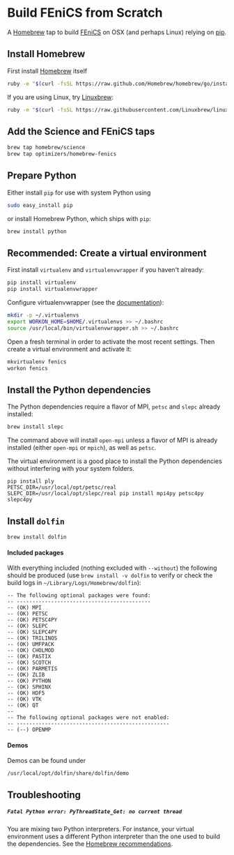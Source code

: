 # Build FEniCS from Scratch

A [Homebrew](http://brew.sh) tap to build [FEniCS](http://fenicsproject.org) on OSX (and perhaps Linux) relying on [pip](http://www.pip-installer.org).

## Install Homebrew

First install [Homebrew](http://brew.sh) itself
```bash
ruby -e "$(curl -fsSL https://raw.github.com/Homebrew/homebrew/go/install)"
```

If you are using Linux, try [Linuxbrew](http://linuxbrew.sh):
```bash
ruby -e "$(curl -fsSL https://raw.githubusercontent.com/Linuxbrew/linuxbrew/go/install)"
```

## Add the Science and FEniCS taps

```bash
brew tap homebrew/science
brew tap optimizers/homebrew-fenics
```

## Prepare Python

Either install `pip` for use with system Python using
```bash
sudo easy_install pip
```
or install Homebrew Python, which ships with `pip`:
```bash
brew install python
```

## Recommended: Create a virtual environment

First install `virtualenv` and `virtualenvwrapper` if you haven't already:
```bash
pip install virtualenv
pip install virtualenvwrapper
```

Configure virtualenvwrapper (see the [documentation](http://virtualenvwrapper.readthedocs.org/en/latest/)):
```bash
mkdir -p ~/.virtualenvs
export WORKON_HOME=$HOME/.virtualenvs >> ~/.bashrc
source /usr/local/bin/virtualenvwrapper.sh >> ~/.bashrc
```

Open a fresh terminal in order to activate the most recent settings. Then create a virtual environment and activate it:
```bash
mkvirtualenv fenics
workon fenics
```

## Install the Python dependencies

The Python dependencies require a flavor of MPI, `petsc` and `slepc` already installed:
```bash
brew install slepc
```
The command above will install `open-mpi` unless a flavor of MPI is already installed (either `open-mpi` or `mpich`), as well as `petsc`.

The virtual environment is a good place to install the Python dependencies without interfering with your system folders.
```
pip install ply
PETSC_DIR=/usr/local/opt/petsc/real SLEPC_DIR=/usr/local/opt/slepc/real pip install mpi4py petsc4py slepc4py
```

## Install `dolfin`

```
brew install dolfin
```

#### Included packages

With everything included (nothing excluded with `--without`) the following should be produced (use `brew install -v dolfin` to verify or check the build logs in `~/Library/Logs/Homebrew/dolfin`):

```no-highlight
-- The following optional packages were found:
-- -------------------------------------------
-- (OK) MPI
-- (OK) PETSC
-- (OK) PETSC4PY
-- (OK) SLEPC
-- (OK) SLEPC4PY
-- (OK) TRILINOS
-- (OK) UMFPACK
-- (OK) CHOLMOD
-- (OK) PASTIX
-- (OK) SCOTCH
-- (OK) PARMETIS
-- (OK) ZLIB
-- (OK) PYTHON
-- (OK) SPHINX
-- (OK) HDF5
-- (OK) VTK
-- (OK) QT
--
-- The following optional packages were not enabled:
-- -------------------------------------------------
-- (--) OPENMP
```

#### Demos

Demos can be found under
```
/usr/local/opt/dolfin/share/dolfin/demo
```

## Troubleshooting

##### `Fatal Python error: PyThreadState_Get: no current thread`

You are mixing two Python interpreters. For instance, your virtual environment uses a different Python interpreter than the one used to build the dependencies. See the [Homebrew recommendations](https://github.com/Homebrew/homebrew/blob/master/share/doc/homebrew/Common-Issues.md#python-segmentation-fault-11-on-import-some_python_module).
